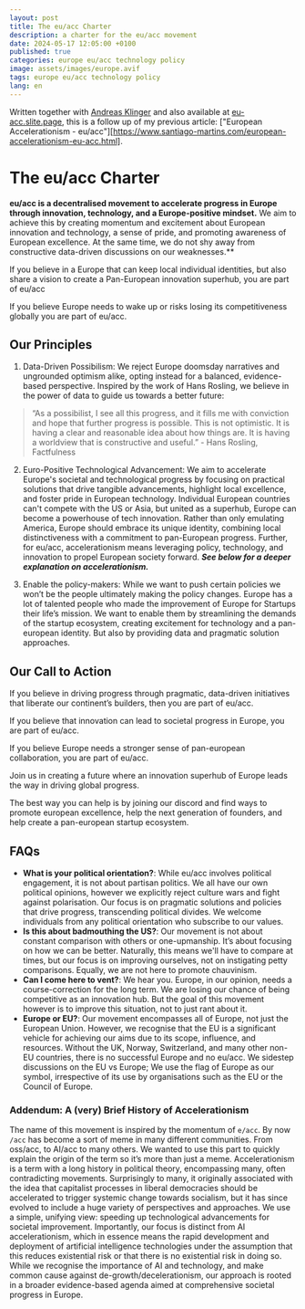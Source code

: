 ```yaml
---
layout: post
title: The eu/acc Charter
description: a charter for the eu/acc movement
date: 2024-05-17 12:05:00 +0100
published: true
categories: europe eu/acc technology policy
image: assets/images/europe.avif
tags: europe eu/acc technology policy
lang: en
---
```

Written together with [Andreas Klinger](https://x.com/andreasklinger) and also available at [eu-acc.slite.page](https://eu-acc.slite.page/p/4113M_qSNArbgW/Welcome-to-eu-acc), this is a follow up of my previous article: ["European Accelerationism - eu/acc"][https://www.santiago-martins.com/european-accelerationism-eu-acc.html].

# The eu/acc Charter

**eu/acc is a decentralised movement to accelerate progress in Europe through innovation, technology, and a Europe-positive mindset.**
We aim to achieve this by creating momentum and excitement about European innovation and technology, a sense of pride, and promoting awareness of European excellence. At the same time, we do not shy away from constructive data-driven discussions on our weaknesses.**

If you believe in a Europe that can keep local individual identities, but also share a vision to create a Pan-European innovation superhub, you are part of eu/acc

If you believe Europe needs to wake up or risks losing its competitiveness globally you are part of eu/acc.
  
## Our Principles

1. Data-Driven Possibilism: We reject Europe doomsday narratives and ungrounded optimism alike, opting instead for a balanced, evidence-based perspective. Inspired by the work of Hans Rosling, we believe in the power of data to guide us towards a better future:

> “As a possibilist, I see all this progress, and it fills me with conviction and hope that further progress is possible. This is not optimistic. It is having a clear and reasonable idea about how things are. It is having a worldview that is constructive and useful.” - Hans Rosling, Factfulness

2. Euro-Positive Technological Advancement: We aim to accelerate Europe's societal and technological progress by focusing on practical solutions that drive tangible advancements, highlight local excellence, and foster pride in European technology. Individual European countries can't compete with the US or Asia, but united as a superhub, Europe can become a powerhouse of tech innovation. Rather than only emulating America, Europe should embrace its unique identity, combining local distinctiveness with a commitment to pan-European progress. Further, for eu/acc, accelerationism means leveraging policy, technology, and innovation to propel European society forward. 
***See below for a deeper explanation on accelerationism.***

3. Enable the policy-makers: While we want to push certain policies we won’t be the people ultimately making the policy changes. Europe has a lot of talented people who made the improvement of Europe for Startups their life’s mission. We want to enable them by streamlining the demands of the startup ecosystem, creating excitement for technology and a pan-european identity. But also by providing data and pragmatic solution approaches.

## Our Call to Action

If you believe in driving progress through pragmatic, data-driven initiatives that liberate our continent’s builders, then you are part of eu/acc. 

If you believe that innovation can lead to societal progress in Europe, you are part of eu/acc.

If you believe Europe needs a stronger sense of pan-european collaboration, you are part of eu/acc. 

Join us in creating a future where an innovation superhub of Europe leads the way in driving global progress.

The best way you can help is by joining our discord and find ways to promote european excellence, help the next generation of founders, and help create a pan-european startup ecosystem.


## FAQs
- **What is your political orientation?**: While eu/acc involves political engagement, it is not about partisan politics. We all have our own political opinions, however we explicitly reject culture wars and fight against polarisation. Our focus is on pragmatic solutions and policies that drive progress, transcending political divides. We welcome individuals from any political orientation who subscribe to our values.
- **Is this about badmouthing the US?**: Our movement is not about constant comparison with others or one-upmanship. It’s about focusing on how we can be better. Naturally, this means we'll have to compare at times, but our focus is on improving ourselves, not on instigating petty comparisons. Equally, we are not here to promote chauvinism.
- **Can I come here to vent?**: We hear you. Europe, in our opinion, needs a course-correction for the long term. We are losing our chance of being competitive as an innovation hub. But the goal of this movement however is to improve this situation, not to just rant about it.
- **Europe or EU?**: Our movement encompasses all of Europe, not just the European Union. However, we recognise that the EU is a significant vehicle for achieving our aims due to its scope, influence, and resources. Without the UK, Norway, Switzerland, and many other non-EU countries, there is no successful Europe and no eu/acc. 
We sidestep discussions on the EU vs Europe; We use the flag of Europe as our symbol, irrespective of its use by organisations such as the EU or the Council of Europe.

### Addendum: A (very) Brief History of Accelerationism

The name of this movement is inspired by the momentum of `e/acc`. By now `/acc` has become a sort of meme in many different communities. From oss/acc, to AI/acc to many others. We wanted to use this part to quickly explain the origin of the term so it’s more than just a meme.
Accelerationism is a term with a long history in political theory, encompassing many, often contradicting movements. Surprisingly to many, it originally associated with the idea that capitalist processes in liberal democracies should be accelerated to trigger systemic change towards socialism, but it has since evolved to include a huge variety of perspectives and approaches. 
We use a simple, unifying view: speeding up technological advancements for societal improvement.
Importantly, our focus is distinct from AI accelerationism, which in essence means the rapid development and deployment of artificial intelligence technologies under the assumption that this reduces existential risk or that there is no existential risk in doing so. While we recognise the importance of AI and technology, and make common cause against de-growth/decelerationism, our approach is rooted in a broader evidence-based agenda aimed at comprehensive societal progress in Europe.



